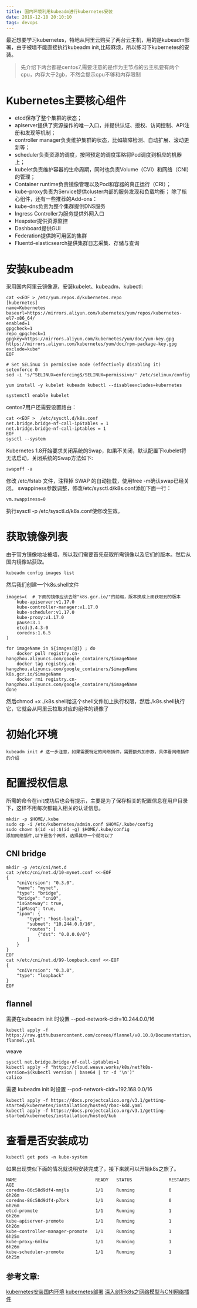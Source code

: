 ```yaml
---
title: 国内环境利用kubeadm进行kubernetes安装
date: 2019-12-18 20:10:10
tags: devops
---
```

最近想要学习kubernetes，特地从阿里云购买了两台云主机，用的是kubeadm部署，由于被墙不能直接执行kubeadm init,比较麻烦，所以练习下kubernetes的安装。
> 先介绍下两台都是centos7,需要注意的是作为主节点的云主机要有两个cpu，内存大于2gb，不然会提示cpu不够和内存限制
# Kubernetes主要核心组件
- etcd保存了整个集群的状态；
- apiserver提供了资源操作的唯一入口，并提供认证、授权、访问控制、API注册和发现等机制；
- controller manager负责维护集群的状态，比如故障检测、自动扩展、滚动更新等；
- scheduler负责资源的调度，按照预定的调度策略将Pod调度到相应的机器上；
- kubelet负责维护容器的生命周期，同时也负责Volume（CVI）和网络（CNI）的管理；
- Container runtime负责镜像管理以及Pod和容器的真正运行（CRI）；
- kube-proxy负责为Service提供cluster内部的服务发现和负载均衡；
除了核心组件，还有一些推荐的Add-ons：
- kube-dns负责为整个集群提供DNS服务
- Ingress Controller为服务提供外网入口
- Heapster提供资源监控
- Dashboard提供GUI
- Federation提供跨可用区的集群
- Fluentd-elasticsearch提供集群日志采集、存储与查询
# 安装kubeadm
采用国内阿里云镜像源，安装kubelet、kubeadm、kubectl:
``` shell 
cat <<EOF > /etc/yum.repos.d/kubernetes.repo
[kubernetes]
name=Kubernetes
baseurl=https://mirrors.aliyun.com/kubernetes/yum/repos/kubernetes-el7-x86_64/
enabled=1
gpgcheck=1
repo_gpgcheck=1
gpgkey=https://mirrors.aliyun.com/kubernetes/yum/doc/yum-key.gpg https://mirrors.aliyun.com/kubernetes/yum/doc/rpm-package-key.gpg
exclude=kube*
EOF

# Set SELinux in permissive mode (effectively disabling it)
setenforce 0
sed -i 's/^SELINUX=enforcing$/SELINUX=permissive/' /etc/selinux/config

yum install -y kubelet kubeadm kubectl --disableexcludes=kubernetes

systemctl enable kubelet

```
centos7用户还需要设置路由：
``` shell
cat <<EOF >  /etc/sysctl.d/k8s.conf
net.bridge.bridge-nf-call-ip6tables = 1
net.bridge.bridge-nf-call-iptables = 1
EOF
sysctl --system
```
Kubernetes 1.8开始要求关闭系统的Swap，如果不关闭，默认配置下kubelet将无法启动，关闭系统的Swap方法如下:
``` shell
swapoff -a
```
修改 /etc/fstab 文件，注释掉 SWAP 的自动挂载，使用free -m确认swap已经关闭。 swappiness参数调整，修改/etc/sysctl.d/k8s.conf添加下面一行：
``` shell
vm.swappiness=0
```
执行sysctl -p /etc/sysctl.d/k8s.conf使修改生效。

# 获取镜像列表
由于官方镜像地址被墙，所以我们需要首先获取所需镜像以及它们的版本。然后从国内镜像站获取。
``` shell
kubeadm config images list
```
然后我们创建一个k8s.shell文件
``` shell
images=(  # 下面的镜像应该去除"k8s.gcr.io/"的前缀，版本换成上面获取到的版本
    kube-apiserver:v1.17.0
    kube-controller-manager:v1.17.0
    kube-scheduler:v1.17.0
    kube-proxy:v1.17.0
    pause:3.1
    etcd:3.4.3-0
    coredns:1.6.5
)

for imageName in ${images[@]} ; do
    docker pull registry.cn-hangzhou.aliyuncs.com/google_containers/$imageName
    docker tag registry.cn-hangzhou.aliyuncs.com/google_containers/$imageName k8s.gcr.io/$imageName
    docker rmi registry.cn-hangzhou.aliyuncs.com/google_containers/$imageName
done
```
然后chmod +x ./k8s.shell给这个shell文件加上执行权限，然后./k8s.shell执行它，它就会从阿里云拉取对应的组件的镜像了
# 初始化环境
``` shell
kubeadm init # 这一步注意，如果需要特定的网络插件，需要额外加参数，具体看网络插件的介绍
```
# 配置授权信息
所需的命令在init成功后也会有提示，主要是为了保存相关的配置信息在用户目录下，这样不用每次都输入相关的认证信息。
``` shell
mkdir -p $HOME/.kube
sudo cp -i /etc/kubernetes/admin.conf $HOME/.kube/config
sudo chown $(id -u):$(id -g) $HOME/.kube/config
添加网络插件,以下是各个网桥，选择其中一个就可以了
```
## CNI bridge
``` shell
mkdir -p /etc/cni/net.d
cat >/etc/cni/net.d/10-mynet.conf <<-EOF
{
    "cniVersion": "0.3.0",
    "name": "mynet",
    "type": "bridge",
    "bridge": "cni0",
    "isGateway": true,
    "ipMasq": true,
    "ipam": {
        "type": "host-local",
        "subnet": "10.244.0.0/16",
        "routes": [
            {"dst": "0.0.0.0/0"}
        ]
    }
}
EOF
cat >/etc/cni/net.d/99-loopback.conf <<-EOF
{
    "cniVersion": "0.3.0",
    "type": "loopback"
}
EOF
```
## flannel
需要在kubeadm init 时设置 --pod-network-cidr=10.244.0.0/16
``` shell
kubectl apply -f https://raw.githubusercontent.com/coreos/flannel/v0.10.0/Documentation/kube-flannel.yml
```
weave
``` shell
sysctl net.bridge.bridge-nf-call-iptables=1
kubectl apply -f "https://cloud.weave.works/k8s/net?k8s-version=$(kubectl version | base64 | tr -d '\n')"
calico
```
需要 kubeadm init 时设置 --pod-network-cidr=192.168.0.0/16
``` shell 
kubectl apply -f https://docs.projectcalico.org/v3.1/getting-started/kubernetes/installation/hosted/rbac-kdd.yaml
kubectl apply -f https://docs.projectcalico.org/v3.1/getting-started/kubernetes/installation/hosted/kub
```
# 查看是否安装成功
``` shell
kubectl get pods -n kube-system
```
如果出现类似下面的情况就说明安装完成了，接下来就可以开始k8s之旅了。
``` shell
NAME                              READY   STATUS              RESTARTS   AGE
coredns-86c58d9df4-mmjls          1/1     Running             0          6h26m
coredns-86c58d9df4-p7brk          1/1     Running             0          6h26m
etcd-promote                      1/1     Running             1          6h26m
kube-apiserver-promote            1/1     Running             1          6h26m
kube-controller-manager-promote   1/1     Running             1          6h25m
kube-proxy-6ml6w                  1/1     Running             1          6h26m
kube-scheduler-promote            1/1     Running             1          6h25m
```
 参考文章:
-------------------
[kubernetes安装国内环境](https://zhuanlan.zhihu.com/p/46341911)
[kubernetes部署](https://zhuanlan.zhihu.com/p/55740564)
[深入剖析k8s之网络模型与CNI网络插件](https://blog.liu-kevin.com/2019/04/22/14-shen-ru-pou-xi-k8szhi-wang-luo-mo-xing-yu-cniwang-luo-cha-jian/)

